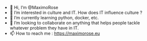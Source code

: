 - 👋 Hi, I’m @MaximoRose
- 👀 I’m interested in culture and IT. How does IT influence culture ?
- 🌱 I’m currently learning python, docker, etc.
- 💞️ I’m looking to collaborate on anything that helps people tackle whatever problem they have in IT.
- 📫 How to reach me : https://maximorose.eu

<!---
MaximoRose/MaximoRose is a ✨ special ✨ repository because its `README.md` (this file) appears on your GitHub profile.
You can click the Preview link to take a look at your changes.
--->

